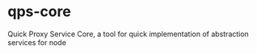 # qps-core
Quick Proxy Service Core, a tool for quick implementation of abstraction services for node
